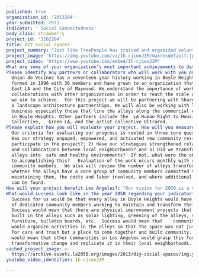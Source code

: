 ```yaml
---
published: true
organization_id: '2013204'
year_submitted: 2013
indicator: ' Social Connectedness'
body_class: strawberry
project_id: '3102264'
title: DIY Social Spaces
project_summary: "Just like TreePeople has trained and organized volunteers to plant trees, Union de Vecinos  proposes to train and organize 1,000s of Angeleno volunteers to design and build DIY social  space for their neighborhoods.  Los Angeles’ social connectedness deficit is rooted in our poorly maintained car dominated streets, alleys and neighborhoods.  Most Angelenos wish for a more walkable, safer, neighborly environment, but see no way they can make a change when even the simplest public space project seems to take years and hundreds of thousands of dollars. \r\n\r\nWe think we have found a solution: DIY social spaces created by volunteers in a few months for a few thousand dollars.   In the last year we have, brought neighbors together in five locations in Boyle Heights to use their DIY ingenuity  and innovation creating create shared spaces of social connectedness. This included transforming streets and alleys by building physical improvements and organizing activities to reclaim the space. Our vision for 2013 is to organize Boyle Heights neighbors to build DIY social spaces across the community so every resident lives within two blocks of a local commons . Our project will also create the tools and materials that will enable us to help Angelenos replicate this process across the city. Neighbors building their own shared social space, builds social connectedness in many ways. \r\n\r\n•\tBarn Raising— This is where neighbors share time, tools, skills, food. Together, they build relationships that flourish long after the last nail is driven.   \r\n•\tClaiming and Shaping Shared Space – Through the project neighbors create their own public space which deepens their commitment to the neighborhood and recruits other residents to do the same. \r\n•\tSparking Conversations and Relationships  - Over time there will be 100s  of spontaneous connections made by residents who meet or cross paths in the space during the course of the project’s life changing the quality of relationships between neighbors.\r\n\r\nOur process engages the local neighborhood’s untapped potential by bringing people together to address common neighborhood problems.  We start by building Networks of Neighborhood Committees, composed of neighborhood residents  that make a commitment to work together to make positive changes in their local neighborhood.  These changes include building a team that creates opportunities to get to know your neighbors and to  together to build  simple DIY projects that have long lasting and transformative impacts in the community. In Boyle Heights, we began organizing activities on our streets and in our alleys such as regular cleanups, movie nights, mercados, and childrens activities.  This started to transform spaces that had been  deemed unsafe into  healthy, thriving, and desirable places to live where neighbors can play, be active, and engage in constructive community building activities. \r\n\r\nHowever organized activities alone cannot fully complete a transformation. When no activity is occurring, the streets and alleys can look and feel empty.  We have realized that we needed to reinforce the impact of our activities with physical improvements to create and promote  sustainable active and healthy alleys. In addition, given  limited municipal resources, we found ways to make the physical improvements that led into immediate changes with low investment , and without waiting for it to be done for us, but rather by doing it ourselves.  \r\n \r\nTo provide an example, one of our neighborhood committees, called Bienestar, identified a specific alley as problematic.  It was unlit, dark, filled with potholes, and painted with graffiti.  Residents also complained about the need for space next to their homes in which children could play safely. Last year, this committee  came up with a plan to transform the alley into  a small plaza.  They organized regular cleanups and removed the graffiti.  The youth in the neighborhood designed a mural and received permission to paint it on one of the buildings.  As the city did not have resources to repave the alley, neighbors was able to raise money to buy materials and the residents donated the labor and repaved the alley themselves.  They also installed solar lighting and designed and built planters.  Finally, they finished painting a design on the floor of the repaved alley. Today, when the residents want to bring their children outside they use the planters to close the alley to cars and create a small plaza in front of the mural they painted.  This was all accomplished with 6 months, less than $3,200.  By adding countless volunteer hours, the considerable skills of neighborhood residents and the passion and ownership that comes from doing it yourself, we were able to transform an alley for a small fraction of the time and resources the City or anyone else would spend to have the same impact. This is an example of neighbors taking initiative coming together to rebuild their city one block at a time.\r\n"
project_image: 'https://img.youtube.com/vi/Ih-cjiooJ3M/maxresdefault.jpg'
project_video: 'https://www.youtube.com/embed/Ih-cjiooJ3M'
What are some of your organization’s most important achievements to date?: "In 2000 we won a Best Practice award for our community organizing from the United Nations’ Huairou Commission. In our model, solutions to a problem are developed by those most affected.  It places the community first and at the center of our work. We take a bottom up approach. We start with the community’s understanding of their problems and engage the community in addressing these issues. We organize block by block, neighborhood by neighborhood and bring this network together.  We do this through reflection, action, analysis and start again with each phase bringing new information.  Through this process community members learn to negotiate and prioritize their demands amongst themselves. Our organizing campaigns as identified by our community members include the following: preservation of healthy affordable housing; the right to clean water; the right to clean air; and the right to safe and healthy neighborhoods. \r\n\r\nThe Bienestar committees success in transforming their alley clearly demonstrated the potential for creating healthy alleys through the do-it-yourself community action our long organizing history makes possible.   In addition to this we have the following accomplishments:\r\n\r\nEJ and Neighborhood Health and Safety\r\no\tNeighborhood base improvements,  Installed physical improvements to transform the use of 5 alleys in Boyle Heights and identified 6 more to begin transformation this year\r\no\tNegotiated to reduce costly police engagement in neighborhood activity in our community\r\no\tReduced  violence and fear on Fickett St without criminalization or police intervention through neighborhood occupation\r\no\tWorked with Environmental Justice Coalition for Water and Assemblyman John Perez to pass a state law allowing for the City of Maywood to have more regulatory powers over the water companies\r\no\tGained support from Assemblyman Rendon to develop a policy to create a public water district in Maywood\r\no\tOrganized and won two new parks in the City of Maywood; \r\no\tPassed a law in the City of Maywood that allows street vendors to obtain vending permits;  \r\no\tReprioritized how the City of LA distributed resources for basic services;\r\n\r\n\r\nHousing\r\no\tTrained and developed  tenants to understand RSO Regulations and the city’s inspection processes.\r\no\tIdentified and worked with 188 tenants during their inspection processes in the last year\r\no\tWith LACAN, formed an LA Citywide multi-cultural coalition that puts homeless, tenants, and public housing residents voices at the front of the struggle to expand rent control rights and protect public housing.\r\no\tSuccessful in swearing in one of our members as a Housing Authority of City of LA Board of Commissioner (HACLA);\r\no\tStopped HACLA’s elimination of public housing for a 3 year period;\r\no\tPassed 2 advisory measures in Maywood protecting families from the demolition of their homes; \r\no\tOrganized, drafted, and passed Just Cause Ordinance in the City "
Please identify any partners or collaborators who will work with you on this project.: >-
  Union de Vecinos has a seventeen year history working in Boyle Heights.  We
  formed in 1996 with 36 members and have grown to an organization that works in
  East LA and the City of Maywood. We understand the importance of working in
  collaborations with other organizations in order to reach the scale and impact
  we aim to achieve.  For this project we will be partnering with Shared Spaces,
  a landscape architecture partnerships. We will also be working with local
  business especially those that line the alleys along the commercial corridors
  in Boyle Heights. Other partners include the  LA Human Right to Housing
  Collective,   Green LA, and the artist collective Ultrared.
Please explain how you will evaluate your project. How will you measure success?: >-
  Our criteria for evaluating our progress is rooted in three core questions: 1)
  Has our strategy engaged, empowered, and activated new community residents to
  participate in the project?; 2) Have our strategies strengthened relationships
  and collaborations between local neighborhoods? and 3) Did we transform the
  alleys into  safe and healthy environments?  If not, what were the obstacles
  to accomplishing this?   Evaluation of the work occurs monthly with staff and
  community members.  We also will review the number of alleys transformed,
  whether the alleys have a core group of community members committed to
  maintaining them, the costs and labor involved, and where additional resources
  can be found.
How will your project benefit Los Angeles?: "Our vision for 2050 is a city where DIY social spaces are more common than gas stations, Starbucks, liquor stores or police cars.  A city where each neighborhood, each set of blocks, has its neighborhood space where people regularly meet, catch-up on the news and gossip, hatch new projects and just enjoy being connected. \r\n\r\nThe challenge in LA is that even the small park or plaza can take years to get approved and built and cost hundreds of thousands of dollars or more.   In contrast, our Community Living Rooms or Salas Publicas, just take weeks to build and cost less than $5,000.   The keys elements are:\r\n•\tTapping neighborhood volunteers wealth of knowledge, skills and commitment.\r\n•\tCreating and building simple, functional designs together using basic,  available materials.\r\n•\tTaking advantage of available land—in alleys, sidewalksidewalks, adjacent to churches, temples, non-profits and collaborating businesses\r\n•\tImproving spots where people already gather—at bus stops, by the corner store, at the entrance to the alley.\r\n\r\nThis project pulls people out of their homes, brings neighbors together to work together, builds social relationships while transforming an underutilized space into a play space for the community.  It combines DIY culture with community building, with members donating their own time and labor to beautify and change how they use their alleys and local spaces. All of LA also benefits in the following ways from our project:\r\n\r\n•\tengages and demonstrates how a small group of neighbors can create their own mobile source of space given limited space across the city\r\n•\ttriggers a chain reaction of neighborhood change – once neighbors see  the changes they make, they join or invite  others to build new projects.\r\n•\tIt challenges the car culture – to get out and work with your neighbors to build something that is shared in the local neighborhood.\r\n•\tIt creates safe streets and neighborhood engagement in creating in addressing public safety\r\n•\tIt builds community networks across communities\r\n•\tIt is an intergenerational approach involving neighbors of all ages and all backgrounds.\r\n"
What would success look like in the year 2050 regarding your indicator?: >-
  Success for us would be that every alley in Boyle Heights would have a group
  of dedicated community members working to maintain and transform their alley. 
  Success would mean that there are physical improvement projects that were
  built in the alleys such as solar lighting, greening of the alleys, street
  furniture, bulletin boards, etc.  Success would mean that    community members
  would organize activities in the alleys so that the space was not just a place
  for cars and trash but a place to come together and build community. Success
  would mean that other communities in Los Angeles would grasp this form of
  transformative change and replicate it in their local neighborhoods.
cached_project_image: >-
  https://archive-assets.la2050.org/images/2013/diy-social-spaces/img.youtube.com/vi/Ih-cjiooJ3M/maxresdefault.jpg
youtube_video_identifier: Ih-cjiooJ3M

---
```

